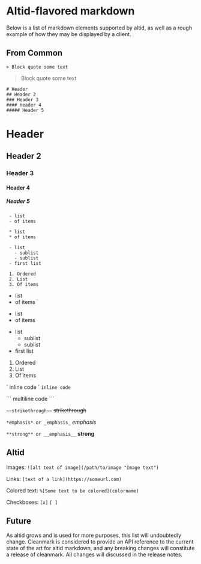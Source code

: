 # Altid-flavored markdown

Below is a list of markdown elements supported by altid, as well as a rough example of how they may be displayed by a client.

## From Common

` > Block quote some text `

> Block quote some text

```
# Header
## Header 2 
### Header 3
#### Header 4
##### Header 5
```

# Header
## Header 2
### Header 3
#### Header 4
##### Header 5

```
 - list
 - of items

 * list
 * of items

 - list
   - sublist
   - sublist
 - first list

 1. Ordered
 2. List
 3. Of items
```
 - list
 - of items

 * list
 * of items

 - list
   - sublist
   - sublist
 - first list

 1. Ordered
 2. List
 3. Of items

\` inline code \`
`inline code`

\`\`\`
multiline
code
\`\`\`

`~~strikethrough~~`
~~strikethrough~~

`*emphasis* or _emphasis_`
*emphasis*

`**strong** or __emphasis__`
**strong**

## Altid

Images:
`![alt text of image](/path/to/image "Image text")`

Links:
`[text of a link](https://someurl.com)`

Colored text:
`%[Some text to be colored](colorname)`

Checkboxes:
`[x]`
`[ ]`

## Future

As altid grows and is used for more purposes, this list will undoubtedly change.
Cleanmark is considered to provide an API reference to the current state of the art for altid markdown, and any breaking changes will constitute a release of cleanmark. All changes will discussed in the release notes.
